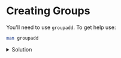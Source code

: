 # Creating Groups

You'll need to use `groupadd`.
To get help use:

```sh
man groupadd
```

<details>

<summary>Solution</summary>

```sh
groupadd remote
```

</details>